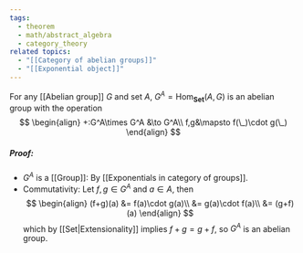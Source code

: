 ```yaml
---
tags:
  - theorem
  - math/abstract_algebra
  - category_theory
related topics:
  - "[[Category of abelian groups]]"
  - "[[Exponential object]]"
---
```

For any [[Abelian group]] $G$ and set $A$, $G^A = \text{Hom}_\mathbf{Set}(A, G)$ is an abelian group with the operation $$
\begin{align}
	+:G^A\times G^A &\to G^A\\
	f,g&\mapsto f(\_)\cdot g(\_)
\end{align}
$$
##### Proof:
- $G^A$ is a [[Group]]:
	By [[Exponentials in category of groups]].
- Commutativity:
	Let $f,g\in G^A$ and $a\in A$, then$$
	\begin{align}
		(f+g)(a)
		&= f(a)\cdot g(a)\\
		&= g(a)\cdot f(a)\\
		&= (g+f)(a)
	\end{align}
	$$which by [[Set|Extensionality]] implies $f+g=g+f$, so $G^A$ is an abelian group.
